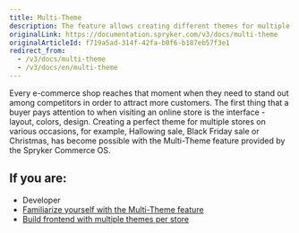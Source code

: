 ```yaml
---
title: Multi-Theme
description: The feature allows creating different themes for multiple stores on various occasions to attract customers' attention.
originalLink: https://documentation.spryker.com/v3/docs/multi-theme
originalArticleId: f719a5ad-314f-42fa-b0f6-b187eb57f3e1
redirect_from:
  - /v3/docs/multi-theme
  - /v3/docs/en/multi-theme
---
```


Every e-commerce shop reaches that moment when they need to stand out among competitors in order to attract more customers. The first thing that a buyer pays attention to when visiting an online store is the interface - layout, colors, design. Creating a perfect theme for multiple stores on various occasions, for example, Hallowing sale, Black Friday sale or Christmas, has become possible with the Multi-Theme feature provided by the Spryker Commerce OS.

## If you are:

<div class="mr-container">
    <div class="mr-list-container">
        <!-- col1 -->
        <div class="mr-col">
            <ul class="mr-list mr-list-green">
                <li class="mr-title">Developer</li>
                <li><a href="https://documentation.spryker.com/v3/docs/multi-theme-feature-overview" class="mr-link">Familiarize yourself with the Multi-Theme feature</a></li>
                <li><a href="https://documentation.spryker.com/v3/docs/frontend-builder-for-yves" class="mr-link">Build frontend with multiple themes per store</a></li> 
            </ul>
        </div>
        </div>
</div>
